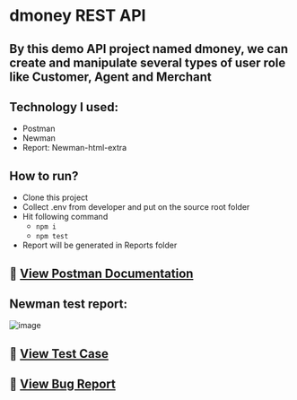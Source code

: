 # dmoney REST API
## By this demo API project named dmoney, we can create and manipulate several types of user role like Customer, Agent and Merchant
## Technology I used:
  - Postman
  - Newman
  - Report: Newman-html-extra
## How to run?
  - Clone this project
  - Collect .env from developer and put on the source root folder
  - Hit following command
    - ``` npm i ```
    - ``` npm test ```  
  - Report will be generated in Reports folder
    
## 📄 [View Postman Documentation](https://documenter.getpostman.com/view/33823808/2sAYdoF7j8)

## Newman test report:
  ![image](https://github.com/user-attachments/assets/8b4e6f38-bfbf-4f7b-8a6c-f50c9aaf6c2a)
  
## 📑 [View Test Case](https://docs.google.com/spreadsheets/d/1wqV4F80r2D8bsYfiTStQLNTc2aytIlXe-C9i4XJKxhw/edit?usp=sharing)

## 📑 [View Bug Report](https://docs.google.com/spreadsheets/d/1UYLGrg0K5sC5nemel9lRkJ_YaCKvbCPcUyk6yTT62Dw/edit?usp=sharing)
 

   
     
    

